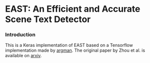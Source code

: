 
# EAST: An Efficient and Accurate Scene Text Detector

### Introduction
This is a Keras implementation of EAST based on a Tensorflow implementation made by [argman](https://github.com/argman/EAST).
The original paper by Zhou et al. is available on [arxiv](https://arxiv.org/abs/1704.03155).

